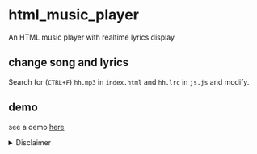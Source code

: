 # html_music_player
An HTML music player with realtime lyrics display 

## change song and lyrics
Search for (`CTRL+F`) `hh.mp3` in `index.html` and `hh.lrc` in `js.js` and modify.

## demo
see a demo [here](https://f.xoy.one/test/)
<details>
  <summary>
    Disclaimer
  </summary>
  **The music featured on this website is for demonstration purposes only. Any kind of distribution or commercial use is strictly prohibited and violators will bear the consequences on their own.**
</details>
